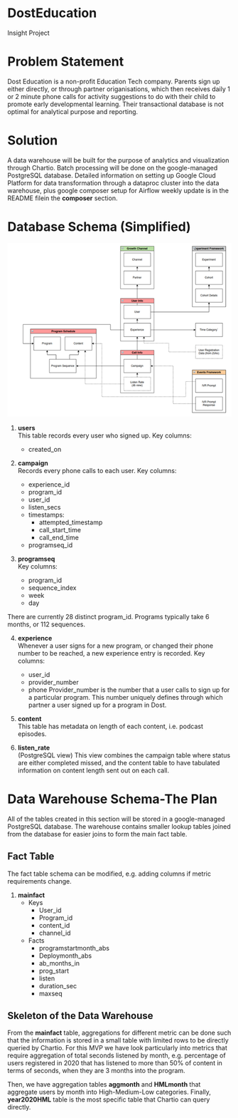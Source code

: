 # DostEducation
Insight Project

# Problem Statement
 Dost Education is a non-profit Education Tech company. Parents sign up either directly, or through partner origanisations, which then receives daily 1 or 2 minute phone calls for activity suggestions to do with their child to promote early developmental learning. Their transactional database is not optimal for analytical purpose and reporting. 

# Solution
A data warehouse will be built for the purpose of analytics and visualization through Chartio. Batch processing will be done on the google-managed PostgreSQL database. Detailed information on setting up Google Cloud Platform for data transformation through a dataproc cluster into the data warehouse, plus google composer setup for Airflow weekly update is in the README filein the **composer** section. 

# Database Schema (Simplified)
![Postgresql Tables](/images/DBsimplified.png)

1. **users**<br/>
This table records every user who signed up. Key columns:
	- created\_on

2. **campaign**<br/>
Records every phone calls to each user. Key columns:
	- experience\_id 
	- program\_id
	- user\_id
	- listen\_secs
	- timestamps:
		- attempted\_timestamp
		- call\_start\_time
		- call\_end\_time
	- programseq\_id

3. **programseq**<br/>
Key columns:
	- program\_id
	- sequence\_index
	- week
	- day

There are currently 28 distinct program\_id. Programs typically take 6 months, or 112 sequences.


4. **experience**<br/>
Whenever a user signs for a new program, or changed their phone number to be reached, a new experience entry is recorded.
Key columns:
	- user\_id
	- provider\_number
	- phone
Provider\_number is the number that a user calls to sign up for a particular program. This number uniquely defines through which partner a user signed up for a program in Dost.

5. **content**<br/>
This table has metadata on length of each content, i.e. podcast episodes. 

6. **listen\_rate**<br/> (PostgreSQL view)
This view combines the campaign table where status are either completed missed, and the content table to have tabulated information on content length sent out on each call.
 


# Data Warehouse Schema-The Plan
All of the tables created in this section will be stored in a google-managed PostgreSQL database. The warehouse contains smaller lookup tables joined from the database for easier joins to form the main fact table. 

## Fact Table
The fact table schema can be modified, e.g. adding columns if metric requirements change. 
1. **mainfact**
	- Keys
		- User_id
		- Program_id
		- content\_id
		- channel\_id
	- Facts
		- programstartmonth\_abs
		- Deploymonth\_abs
		- ab_months\_in
		- prog\_start
		- listen
		- duration\_sec
		- maxseq	

## Skeleton of the Data Warehouse
From the **mainfact** table, aggregations for different metric can be done such that the information is stored in a small table with limited rows to be directly queried by Chartio. For this MVP we have look particularly into metrics that require aggregation of total seconds listened by month, e.g. percentage of users registered in 2020 that has listened to more than 50\% of content in terms of seconds, when they are 3 months into the program.

Then, we have aggregation tables **aggmonth** and **HMLmonth** that aggregate users by month into High-Medium-Low categories. Finally, **year2020HML** table is the most specific table that Chartio can query directly.













